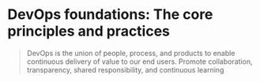 # DevOps foundations: The core principles and practices

> DevOps is the union of people, process, and products to enable continuous delivery of value to our end users.
> Promote collaboration, transparency, shared responsibility, and continuous learning
